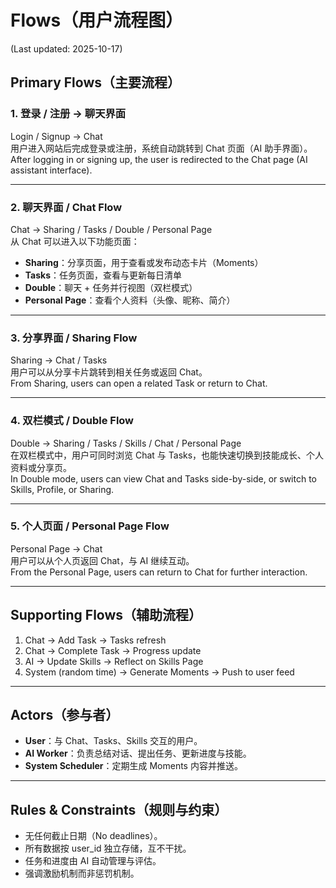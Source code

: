# Flows（用户流程图）
(Last updated: 2025-10-17)

## Primary Flows（主要流程）

### 1. 登录 / 注册 → 聊天界面
Login / Signup → Chat  
用户进入网站后完成登录或注册，系统自动跳转到 Chat 页面（AI 助手界面）。  
After logging in or signing up, the user is redirected to the Chat page (AI assistant interface).

---

### 2. 聊天界面 / Chat Flow
Chat → Sharing / Tasks / Double / Personal Page  
从 Chat 可以进入以下功能页面：
- **Sharing**：分享页面，用于查看或发布动态卡片（Moments）
- **Tasks**：任务页面，查看与更新每日清单
- **Double**：聊天 + 任务并行视图（双栏模式）
- **Personal Page**：查看个人资料（头像、昵称、简介）

---

### 3. 分享界面 / Sharing Flow
Sharing → Chat / Tasks  
用户可以从分享卡片跳转到相关任务或返回 Chat。  
From Sharing, users can open a related Task or return to Chat.

---

### 4. 双栏模式 / Double Flow
Double → Sharing / Tasks / Skills / Chat / Personal Page  
在双栏模式中，用户可同时浏览 Chat 与 Tasks，也能快速切换到技能成长、个人资料或分享页。  
In Double mode, users can view Chat and Tasks side-by-side, or switch to Skills, Profile, or Sharing.

---

### 5. 个人页面 / Personal Page Flow
Personal Page → Chat  
用户可以从个人页返回 Chat，与 AI 继续互动。  
From the Personal Page, users can return to Chat for further interaction.

---

## Supporting Flows（辅助流程）
1. Chat → Add Task → Tasks refresh  
2. Chat → Complete Task → Progress update  
3. AI → Update Skills → Reflect on Skills Page  
4. System (random time) → Generate Moments → Push to user feed  

---

## Actors（参与者）
- **User**：与 Chat、Tasks、Skills 交互的用户。  
- **AI Worker**：负责总结对话、提出任务、更新进度与技能。  
- **System Scheduler**：定期生成 Moments 内容并推送。

---

## Rules & Constraints（规则与约束）
- 无任何截止日期（No deadlines）。  
- 所有数据按 user_id 独立存储，互不干扰。  
- 任务和进度由 AI 自动管理与评估。  
- 强调激励机制而非惩罚机制。
